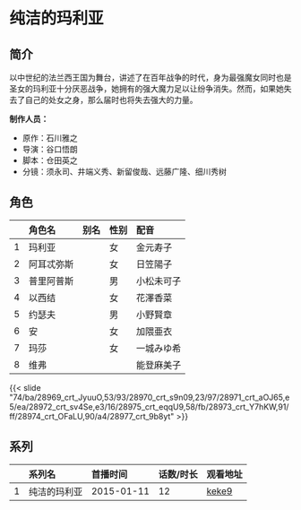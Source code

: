 # 纯洁的玛利亚


## 简介

以中世纪的法兰西王国为舞台，讲述了在百年战争的时代，身为最强魔女同时也是圣女的玛利亚十分厌恶战争，她拥有的强大魔力足以让纷争消失。然而，如果她失去了自己的处女之身，那么届时也将失去强大的力量。

**制作人员：**
- 原作：石川雅之
- 导演：谷口悟朗
- 脚本：仓田英之
- 分镜：须永司、井端义秀、新留俊哉、远藤广隆、细川秀树

## 角色

|     |   角色名   |   别名  | 性别 |  配音  |
|:--- |:------  |:----      |:---  |:--   |
| 1 | 玛利亚 |  | 女 | 金元寿子 |
| 2 | 阿耳忒弥斯 |  | 女 | 日笠陽子 |
| 3 | 普里阿普斯 |  | 男 | 小松未可子 |
| 4 | 以西结 |  | 女 | 花澤香菜 |
| 5 | 约瑟夫 |  | 男 | 小野賢章 |
| 6 | 安 |  | 女 | 加隈亜衣 |
| 7 | 玛莎 |  | 女 | 一城みゆ希 |
| 8 | 维弗 |  |  | 能登麻美子 |

{{< slide "74/ba/28969_crt_JyuuO,53/93/28970_crt_s9n09,23/97/28971_crt_aOJ65,e5/ea/28972_crt_sv4Se,e3/16/28975_crt_eqqU9,58/fb/28973_crt_Y7hKW,91/ff/28974_crt_OFaLU,90/a4/28977_crt_9b8yt" >}}

## 系列

|     | 系列名    | 首播时间       | 话数/时长 | 观看地址                                                    |
| :-- | :----- | :--------- | :---- | :------------------------------------------------------ |
| 1   | 纯洁的玛利亚 | 2015-01-11 | 12    | [keke9](https://www.keke9.app/play/25621-4-208406.html) |



